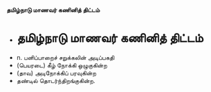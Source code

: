 **தமிழ்நாடு மாணவர் கணினித் திட்டம்**
- # தமிழ்நாடு மாணவர் கணினித் திட்டம்
- n. பனிப்பாறைச் சறுக்கலின் அடிப்பகதி
- (பெயரடை) கீழ் நோக்கி ஒழுகுகின்ற
- (தாவ) அடிநோக்கிப் பரவுகின்ற
- தண்டில் தொடர்ந்திறங்குகின்ற.

